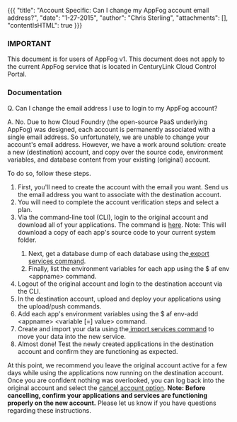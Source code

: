 {{{
  "title": "Account Specific: Can I change my AppFog account email address?",
  "date": "1-27-2015",
  "author": "Chris Sterling",
  "attachments": [],
  "contentIsHTML": true
}}}

### IMPORTANT

This document is for users of AppFog v1. This document does not apply to the current AppFog service that is located in CenturyLink Cloud Control Portal.

### Documentation

<p>Q. Can I change the email address I use to login to my AppFog account?</p>
<p>A. No. Due to how Cloud Foundry (the open-source PaaS underlying AppFog) was designed, each account is permanently associated with a single email address. So unfortunately, we are unable to change your account's email address. However, we have a work around solution: create a new (destination) account, and copy over the source code, environment variables, and database content from your existing (original) account.</p>
<p>To do so, follow these steps.</p>
<ol>
<li>First, you'll need to create the account with the email you want. Send us the email address you want to associate with the destination account.</li>
<li>You will need to complete the account verification steps and select a plan.</li>
<li>Via the command-line tool (CLI), login to the original account and download all of your applications. The command is <a href="https://docs.appfog.com/getting-started/af-cli#app-download">here</a>. Note: This will download a copy of each app's source code to your current system folder.</li>
<ol>
<li>Next, get a database dump of each database using the<a href="https://docs.appfog.com/getting-started/af-cli#services"> export services command</a>.</li>
<li>Finally, list the environment variables for each app using the $ af env &lt;appname&gt; command.</li>
</ol>
<li>Logout of the original account and login to the destination account via the CLI.</li>
<li>In the destination account, upload and deploy your applications using the upload/push commands.</li>
<li>Add each app's environment variables using the $ af env-add &lt;appname&gt; &lt;variable [=] value&gt; command.</li>
<li>Create and import your data using the<a href="https://docs.appfog.com/getting-started/af-cli#services"> import services command</a> to move your data into the new service.</li>
<li>Almost done! Test the newly created applications in the destination account and confirm they are functioning as expected.</li>
</ol>
<p>At this point, we recommend you leave the original account active for a few days while using the applications now running on the destination account. Once you are confident nothing was overlooked, you can log back into the original account and select the <a href="https://console.appfog.com/#account">cancel account option</a>. <strong>Note: Before cancelling, confirm your applications and services are functioning properly on the new account.</strong> Please let us know if you have questions regarding these instructions.</p>
<p> </p>
